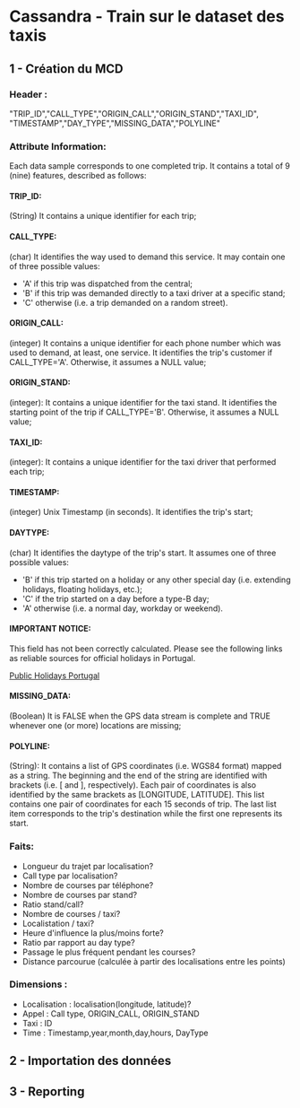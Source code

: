 # Cassandra - Train sur le dataset des taxis

## 1 - Création du MCD

### Header :
"TRIP_ID","CALL_TYPE","ORIGIN_CALL","ORIGIN_STAND","TAXI_ID",
"TIMESTAMP","DAY_TYPE","MISSING_DATA","POLYLINE"

### Attribute Information:

Each data sample corresponds to one completed trip. It contains a total of 9 (nine) features, described as follows:

#### TRIP_ID:
(String) It contains a unique identifier for each trip;

#### CALL_TYPE:
(char) It identifies the way used to demand this service. It may contain one of three possible values:
- 'A' if this trip was dispatched from the central;
- 'B' if this trip was demanded directly to a taxi driver at a specific stand;
- 'C' otherwise (i.e. a trip demanded on a random street).

#### ORIGIN_CALL:
(integer) It contains a unique identifier for each phone number which was used to demand, at least, one service. It identifies the trip's customer if CALL_TYPE='A'. Otherwise, it assumes a NULL value;

#### ORIGIN_STAND: 
(integer): It contains a unique identifier for the taxi stand. It identifies the starting point of the trip if CALL_TYPE='B'. Otherwise, it assumes a NULL value;

#### TAXI_ID: 
(integer): It contains a unique identifier for the taxi driver that performed each trip;

#### TIMESTAMP: 
(integer) Unix Timestamp (in seconds). It identifies the trip's start;

#### DAYTYPE: 
(char) It identifies the daytype of the trip's start. It assumes one of three possible values:
- 'B' if this trip started on a holiday or any other special day (i.e. extending holidays, floating holidays, etc.);
- 'C' if the trip started on a day before a type-B day;
- 'A' otherwise (i.e. a normal day, workday or weekend).

#### IMPORTANT NOTICE: 
This field has not been correctly calculated. Please see the following links as reliable sources for official holidays in Portugal.

[Public Holidays Portugal](http://holidays.retira.eu/public-holidays/portugal/2017/)

#### MISSING_DATA: 
(Boolean) It is FALSE when the GPS data stream is complete and TRUE whenever one (or more) locations are missing;

#### POLYLINE: 
(String): It contains a list of GPS coordinates (i.e. WGS84 format) mapped as a string. The beginning and the end of the string are identified with brackets (i.e. [ and ], respectively). Each pair of coordinates is also identified by the same brackets as [LONGITUDE, LATITUDE]. This list contains one pair of coordinates for each 15 seconds of trip. The last list item corresponds to the trip's destination while the first one represents its start.

### Faits:

* Longueur du trajet par localisation?
* Call type par localisation?
* Nombre de courses par téléphone?
* Nombre de courses par stand?
* Ratio stand/call?
* Nombre de courses / taxi?
* Localistation / taxi?
* Heure d'influence la plus/moins forte?
* Ratio par rapport au day type?
* Passage le plus fréquent pendant les courses?
* Distance parcourue (calculée à partir des localisations entre les points)

### Dimensions :

* Localisation : localisation(longitude, latitude)?
* Appel : Call type, ORIGIN_CALL, ORIGIN_STAND
* Taxi : ID
* Time : Timestamp,year,month,day,hours, DayType 


## 2 - Importation des données

## 3 - Reporting

